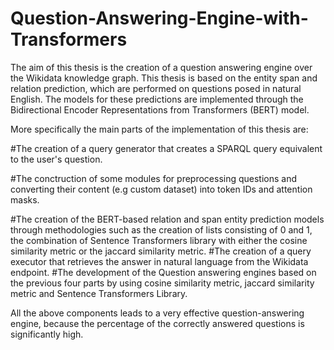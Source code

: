 # Question-Answering-Engine-with-Transformers
The aim of this thesis is the creation of a question answering engine over the Wikidata knowledge graph. 
This thesis is based on the entity span and relation prediction, which are performed on questions posed in natural English. The models for these predictions are implemented through the Bidirectional Encoder Representations from Transformers (BERT) model.

More specifically the main parts of the implementation of this thesis are:

   #The creation of a query generator that creates a SPARQL query equivalent to the user's question.
   
   #The conctruction of some modules for preprocessing questions and converting their content (e.g custom dataset) into token IDs and attention masks.
   
   #The creation of the BERT-based relation and span entity prediction models through methodologies such as the creation of lists consisting of 0 and 1, the combination of Sentence Transformers library with either 
   the cosine similarity metric or the jaccard similarity metric.
   #The creation of a query executor that retrieves the answer in natural language from the Wikidata endpoint.
   #The development of the Question answering engines based on the previous four parts by using cosine similarity metric, jaccard similarity metric and Sentence Transformers Library.

All the above components leads to a very effective question-answering engine, because the percentage of the correctly answered questions is significantly high.
